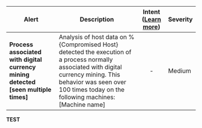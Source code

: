 |Alert|Description|Intent ([Learn more](#intentions))|Severity|
|----|----|:----:|--|
|**Process associated with digital currency mining detected [seen multiple times]**|Analysis of host data on %{Compromised Host} detected the execution of a process normally associated with digital currency mining. This behavior was seen over 100 times today on the following machines: [Machine name]|-|Medium|
**TEST**
